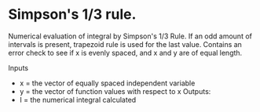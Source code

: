 # Simpson's 1/3 rule.

Numerical evaluation of integral by Simpson's 1/3 Rule. If an odd amount of intervals is present, trapezoid rule is used for the last value.  Contains an error check to see if x is evenly spaced, and x and y are of equal length.

Inputs
-  x = the vector of equally spaced independent variable
-  y = the vector of function values with respect to x
Outputs:
-  I = the numerical integral calculated
